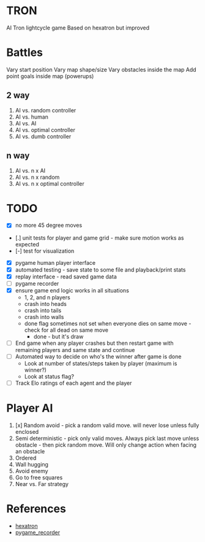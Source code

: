 # TRON

AI Tron lightcycle game
Based on hexatron but improved

# Battles

Vary start position
Vary map shape/size
Vary obstacles inside the map
Add point goals inside map (powerups)

## 2 way

1. AI vs. random controller
2. AI vs. human
3. AI vs. AI
4. AI vs. optimal controller
1. AI vs. dumb controller

## n way

1. AI vs. n x AI
2. AI vs. n x random
3. AI vs. n x optimal controller

# TODO 

* [x] no more 45 degree moves
* [.] unit tests for player and game grid - make sure motion works as expected
* [-] test for visualization
* [x] pygame human player interface
* [x] automated testing - save state to some file and playback/print stats
* [x] replay interface - read saved game data
* [ ] pygame recorder
* [x] ensure game end logic works in all situations
    * 1, 2, and n players
    * crash into heads
    * crash into tails
    * crash into walls
    * done flag sometimes not set when everyone dies on same move - check for all dead on same move 
        * done - but it's  draw
* [ ] End game when any player crashes but then restart game with remaining players and same state and continue
* [ ] Automated way to decide on who's the winner after game is done
    * Look at number of states/steps taken by player (maximum is winner?)
    * Look at status flag?
* [ ] Track Elo ratings of each agent and the player

# Player AI

1. [x] Random avoid - pick a random valid move. will never lose unless fully enclosed
7. Semi deterministic - pick only valid moves. Always pick last move unless obstacle - then pick random move. Will only change action when facing an obstacle
2. Ordered
3. Wall hugging
4. Avoid enemy
5. Go to free squares
6. Near vs. Far strategy

# References

* [hexatron](https://github.com/pvmolle/hexatron)
* [pygame_recorder](https://github.com/tdrmk/pygame_recorder)
